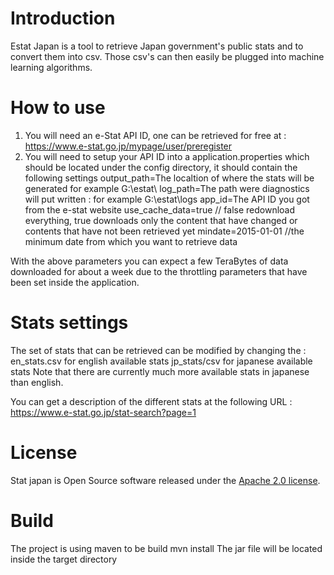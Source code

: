 # Introduction
Estat Japan is a tool to retrieve Japan government's public stats and to convert them into csv. Those csv's can then easily be plugged into machine learning algorithms.

# How to use
1.	You will need an e-Stat API ID, one can be retrieved for free at : https://www.e-stat.go.jp/mypage/user/preregister
2.  You will need to setup your API ID into a application.properties which should be located under the config directory, it should contain the following settings
	output_path=The localtion of where the stats will be generated for example G:\\estat\\
	log_path=The path were diagnostics will put written : for example G:\\estat\\logs
	app_id=The API ID you got from the e-stat website
	use_cache_data=true // false redownload everything, true downloads only the content that have changed or contents that have not been retrieved yet
	mindate=2015-01-01 //the minimum date from which you want to retrieve data

With the above parameters you can expect a few TeraBytes of data downloaded for about a week due to the throttling parameters that have been set inside the application.

# Stats settings

The set of stats that can be retrieved can be modified by changing the :
en_stats.csv for english available stats
jp_stats/csv for japanese available stats
Note that there are currently much more available stats in japanese than english.

You can get a description of the different stats at the following URL :
https://www.e-stat.go.jp/stat-search?page=1

# License
Stat japan is Open Source software released under the [Apache 2.0 license](https://www.apache.org/licenses/LICENSE-2.0). 

# Build
The project is using maven to be build
mvn install
The jar file will be located inside the target directory
